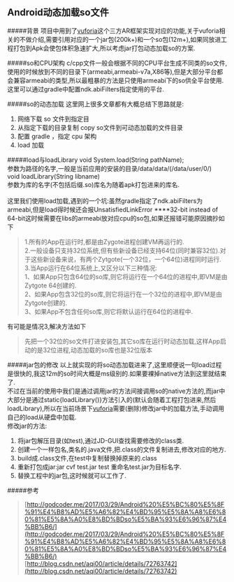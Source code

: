 ## Android动态加载so文件

#####背景
项目中用到了[vuforia](https://vuforia.com/)这个三方AR框架实现对应的功能,关于vuforia相关的不做介绍,需要引用对应的一个jar包(200k+)和一个so包(12m+),如果同放进工程打包到Apk会使包体积急速扩大,所以考虑jar打包动态加载so的方案.

#####so和CPU架构
c/cpp文件一般会根据不同的CPU平台生成不同类的so文件,使用的时候放到不同的目录下(armeabi,armeabi-v7a,X86等),但是大部分平台都会兼容armeabi的类型,所以最粗暴的方法是只使用armeabi下的so供全平台使用.这里可以通过gradle中配置ndk.abiFilters指定使用的平台.<br/>

#####so的动态加载
这里网上很多文章都有大概总结下思路就是:<br/>
1. 网络下载 so 文件到指定目<br/>
2. 从指定下载的目录复制 copy so文件到可动态加载的文件目录<br/>
3. 配置 gradle ，指定 cpu 架构<br/>
4. load 加载<br/>

#####load与loadLibrary
void System.load(String pathName);<br/>
参数为路径的名字,一般是当前应用的安装的目录/data/data/<packageName>(/data/user/0/<packageName>)<br/>
void loadLibrary(String libname)<br/>
参数为库的名字(不包括后缀.so)库名为随着apk打包进来的库名.<br/><br/>
这里我们使用load加载,遇到的一个坑:虽然gradle指定了ndk.abiFilters为armeabi,但是load得时候还会报UnsatisfiedLinkError ****32-bit instead of 64-bit这时候需要在libs的armeabi放对应cpu的so包,如果还报错可能原因摘抄如下<br/>
>1.所有的App在运行时,都是由Zygote进程创建VM再运行的.<br/>
2.一般设备只支持32位系统,但有些新设备已经支持64位(同时兼容32位).对于这些新设备来说，有两个Zytgote(一个32位，一个64位)进程同时运行.<br/>
3.当App运行在64位系统上,又区分以下三种情况: <br/>
  1、如果App只包含64位的so库,则它将运行在一个64位的进程中,即VM是由Zytgote 64创建的.<br/>
2、如果App包含32位的so库,则它将运行在一个32位的进程中,即VM是由Zytgote创建的.<br/>
3、如果App不包含任何so库,则它将默认运行在64位的进程中.<br/>

有可能是情况3,解决方法如下<br/>
>先把一个32位的so文件打进安装包,其它so库在运行时动态加载,这样App启动的是32位进程,动态加载的so库也是32位版本<br/>

#####jar包的修改
以上就实现的将so动态加载进来了,这里顺便说一句load过程是很快的,我这12m的so时间大概是ms级别的.如果要裸掉native方法到这里就结束了.<br/>
不过在当前的使用中我们是通过调用jar的方法间接调用so的native方法的,而jar中大部分是通过static{loadLibrary()}方法引入的(默认会随着工程打包进来,然后loadLibrary),所以在当前场景下[vuforia](https://vuforia.com/)需要(删除)修改jar中的加载方法,手动调用自己的load从硬盘中加载.<br/>
修改jar的方法:<br/>
1. 将jar包解压目录(如test),通过JD-GUI查找需要修改的class类.<br/>
2. 创建一个一样包名,类名的.java文件,把.class的文件复制进去,修改对应的地方.<br/>
3. build成.class文件,在test中复制替换掉原来的.class<br/>
4. 重新打包成jar:jar cvf test.jar test 重命名test.jar为目标名字.<br/>
5. 替换工程中的jar包,这时候就可以工作了.


#####参考 <br/>
> [http://godcoder.me/2017/03/29/Android%20%E5%BC%80%E5%8F%91%E4%B8%AD%E5%A6%82%E4%BD%95%E5%8A%A8%E6%80%81%E5%8A%A0%E8%BD%BDso%E5%BA%93%E6%96%87%E4%BB%B6/](http://godcoder.me/2017/03/29/Android%20%E5%BC%80%E5%8F%91%E4%B8%AD%E5%A6%82%E4%BD%95%E5%8A%A8%E6%80%81%E5%8A%A0%E8%BD%BDso%E5%BA%93%E6%96%87%E4%BB%B6/) <br/>
> [http://blog.csdn.net/aqi00/article/details/72763742](http://blog.csdn.net/aqi00/article/details/72763742) <br/>
